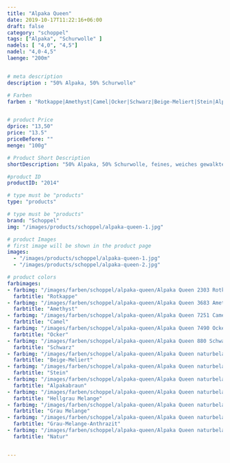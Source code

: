 ```yaml
---
title: "Alpaka Queen"
date: 2019-10-17T11:22:16+06:00
draft: false
category: "schoppel"
tags: ["Alpaka", "Schurwolle" ]
nadels: [ "4,0", "4,5"]
nadel: "4,0-4,5" 
laenge: "200m"	


# meta description
description : "50% Alpaka, 50% Schurwolle"

# Farben
farben : "Rotkappe|Amethyst|Camel|Ocker|Schwarz|Beige-Meliert|Stein|Alpakabraun|Hellgrau Melange|Grau Melange|Grau-Melange-Anthrazit|Natur"


# product Price
dprice: "13,50"
price: "13.5"
priceBefore: ""
menge: "100g"

# Product Short Description
shortDescription: "50% Alpaka, 50% Schurwolle, feines, weiches gewalktes Garn für Herbst und Winter "

#product ID
productID: "2014"

# type must be "products"
type: "products"

# type must be "products"
brand: "Schoppel"
img: "/images/products/schoppel/alpaka-queen-1.jpg"   

# product Images
# first image will be shown in the product page
images:
  - "/images/products/schoppel/alpaka-queen-1.jpg"
  - "/images/products/schoppel/alpaka-queen-2.jpg"

# product colors
farbimages:
- farbimg: "/images/farben/schoppel/alpaka-queen/Alpaka Queen 2303 Rotkappe.jpg"
  farbtitle: "Rotkappe"
- farbimg: "/images/farben/schoppel/alpaka-queen/Alpaka Queen 3683 Amethyst.jpg"
  farbtitle: "Amethyst"
- farbimg: "/images/farben/schoppel/alpaka-queen/Alpaka Queen 7251 Camel.jpg"
  farbtitle: "Camel"
- farbimg: "/images/farben/schoppel/alpaka-queen/Alpaka Queen 7490 Ocker.jpg"
  farbtitle: "Ocker"
- farbimg: "/images/farben/schoppel/alpaka-queen/Alpaka Queen 880 Schwarz.jpg"
  farbtitle: "Schwarz"
- farbimg: "/images/farben/schoppel/alpaka-queen/Alpaka Queen naturbelassen 7130 Beige-Meliert.jpg"
  farbtitle: "Beige-Meliert"
- farbimg: "/images/farben/schoppel/alpaka-queen/Alpaka Queen naturbelassen 7233 Stein.jpg"
  farbtitle: "Stein"
- farbimg: "/images/farben/schoppel/alpaka-queen/Alpaka Queen naturbelassen 7873 Alpakabraun.jpg"
  farbtitle: "Alpakabraun"
- farbimg: "/images/farben/schoppel/alpaka-queen/Alpaka Queen naturbelassen 9220m Hellgrau Melange.jpg"
  farbtitle: "Hellgrau Melange"
- farbimg: "/images/farben/schoppel/alpaka-queen/Alpaka Queen naturbelassen 9680 Grau Melange.jpg"
  farbtitle: "Grau Melange" 
- farbimg: "/images/farben/schoppel/alpaka-queen/Alpaka Queen naturbelassen 9755 Grau-Melange-Anthrazit.jpg"
  farbtitle: "Grau-Melange-Anthrazit"
- farbimg: "/images/farben/schoppel/alpaka-queen/Alpaka Queen naturbelassen 980 Natur.jpg"
  farbtitle: "Natur"


---
```



